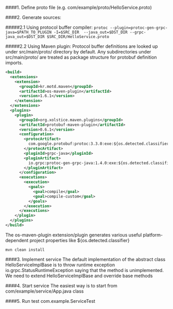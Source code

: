 ####1. Define proto file 
(e.g. com/example/proto/HelloService.proto)

####2. Generate sources:

#####2.1 Using protocol buffer compiler:
`protoc --plugin=protoc-gen-grpc-java=$PATH_TO_PLUGIN -I=$SRC_DIR 
  --java_out=$DST_DIR --grpc-java_out=$DST_DIR $SRC_DIR/HelloService.proto`
  
#####2.2 Using Maven plugin:
Protocol buffer definitions are looked up under src/main/proto/ directory by default. 
Any subdirectories under src/main/proto/ are treated as package structure for protobuf definition imports.

```xml
<build>
  <extensions>
    <extension>
      <groupId>kr.motd.maven</groupId>
      <artifactId>os-maven-plugin</artifactId>
      <version>1.6.1</version>
    </extension>
  </extensions>
  <plugins>
    <plugin>
      <groupId>org.xolstice.maven.plugins</groupId>
      <artifactId>protobuf-maven-plugin</artifactId>
      <version>0.6.1</version>
      <configuration>
        <protocArtifact>
          com.google.protobuf:protoc:3.3.0:exe:${os.detected.classifier}
        </protocArtifact>
        <pluginId>grpc-java</pluginId>
        <pluginArtifact>
          io.grpc:protoc-gen-grpc-java:1.4.0:exe:${os.detected.classifier}
        </pluginArtifact>
      </configuration>
      <executions>
        <execution>
          <goals>
            <goal>compile</goal>
            <goal>compile-custom</goal>
          </goals>
        </execution>
      </executions>
    </plugin>
  </plugins>
</build>
```
The os-maven-plugin extension/plugin generates various useful platform-dependent project properties like ${os.detected.classifier}

`mvn clean install`

####3. Implement service
The default implementation of the abstract class HelloServiceImplBase is to throw runtime exception io.grpc.StatusRuntimeException saying that the method is unimplemented.
We need to extend HelloServiceImplBase and override base methods

####4. Start service
The easiest way is to start from com/example/service/App.java class

####5. Run test
com.example.ServiceTest
